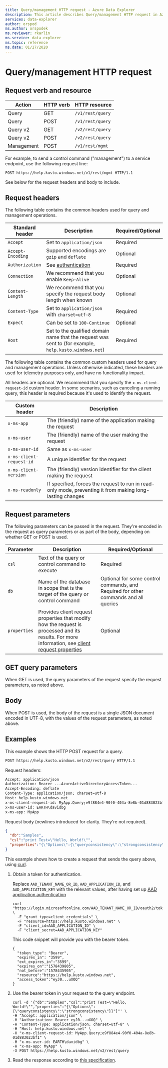 ```yaml
---
title: Query/management HTTP request - Azure Data Explorer
description: This article describes Query/management HTTP request in Azure Data Explorer.
services: data-explorer
author: orspod
ms.author: orspodek
ms.reviewer: rkarlin
ms.service: data-explorer
ms.topic: reference
ms.date: 01/27/2020
---
```

# Query/management HTTP request

## Request verb and resource

|Action    |HTTP verb|HTTP resource   |
|----------|---------|----------------|
|Query     |GET      |`/v1/rest/query`|
|Query     |POST     |`/v1/rest/query`|
|Query v2  |GET      |`/v2/rest/query`|
|Query v2  |POST     |`/v2/rest/query`|
|Management|POST     |`/v1/rest/mgmt` |

For example, to send a control command ("management") to a service endpoint,
use the following request line:

```
POST https://help.kusto.windows.net/v1/rest/mgmt HTTP/1.1
```

See below for the request headers and body to include.

## Request headers

The following table contains the common headers used for query and management operations.

|Standard header  |Description                                                                                 |Required/Optional |
|-----------------|--------------------------------------------------------------------------------------------|------------------|
|`Accept`         |Set to `application/json`                                                                   |Required          |
|`Accept-Encoding`|Supported encodings are `gzip` and `deflate`                                                |Optional          |
|`Authorization`  |See [authentication](./authentication.md)                                                   |Required          |
|`Connection`     |We recommend that you enable `Keep-Alive`                                                   |Optional          |
|`Content-Length` |We recommend that you specify the request body length when known                            |Optional          |
|`Content-Type`   |Set to `application/json` with `charset=utf-8`                                              |Required          |
|`Expect`         |Can be set to `100-Continue`                                                                |Optional          |
|`Host`           |Set to the qualified domain name that the request was sent to (for example, `help.kusto.windows.net`) |Required|

The following table contains the common custom headers used for query
and management operations. Unless otherwise indicated, these headers are used
for telemetry purposes only, and have no functionality impact.

All headers are optional. We recommend that you specify the `x-ms-client-request-id` custom header. 
In some scenarios, such as canceling a running query, this header is required because it's used to identify the request.

|Custom header           |Description                                                                                               |
|------------------------|----------------------------------------------------------------------------------------------------------|
|`x-ms-app`              |The (friendly) name of the application making the request                                                 |
|`x-ms-user`             |The (friendly) name of the user making the request                                                        |
|`x-ms-user-id`          |Same as `x-ms-user`                                                                                       |
|`x-ms-client-request-id`|A unique identifier for the request                                                                       |
|`x-ms-client-version`   |The (friendly) version identifier for the client making the request                                       |
|`x-ms-readonly`         |If specified, forces the request to run in read-only mode, preventing it from making long-lasting changes |

## Request parameters

The following parameters can be passed in the request. They're encoded in the request as query parameters 
or as part of the body, depending on whether GET or POST is used.

|Parameter   |Description                                                                                 |Required/Optional |
|------------|--------------------------------------------------------------------------------------------|------------------|
|`csl`       |Text of the query or control command to execute                                             |Required          |
|`db`        |Name of the database in scope that is the target of the query or control command            |Optional for some control commands, and Required for other commands and all queries                                                                    |
|`properties`|Provides client request properties that modify how the request is processed and its results. For more information, see [client request properties](../netfx/request-properties.md)                                               | Optional         |

## GET query parameters

When GET is used, the query parameters of the request specify the request parameters, as noted above.

## Body

When POST is used, the body of the request is a single JSON document encoded in UTF-8, with
the values of the request parameters, as noted above.

## Examples

This example shows the HTTP POST request for a query.

```txt
POST https://help.kusto.windows.net/v2/rest/query HTTP/1.1
```

Request headers:

```txt
Accept: application/json
Authorization: Bearer ...AzureActiveDirectoryAccessToken...
Accept-Encoding: deflate
Content-Type: application/json; charset=utf-8
Host: help.kusto.windows.net
x-ms-client-request-id: MyApp.Query;e9f884e4-90f0-404a-8e8b-01d883023bf1
x-ms-user-id: EARTH\davidbg
x-ms-app: MyApp
```

Request body (newlines introduced for clarity. They're not required).

```json
{
  "db":"Samples",
  "csl":"print Test=\"Hello, World!\"",
  "properties":"{\"Options\":{\"queryconsistency\":\"strongconsistency\"},\"Parameters\":{},\"ClientRequestId\":\"MyApp.Query;e9f884e4-90f0-404a-8e8b-01d883023bf1\"}"
}
```

This example shows how to create a request that sends the query above, using [curl](https://curl.haxx.se/).

1. Obtain a token for authentication.

    Replace `AAD_TENANT_NAME_OR_ID`, `AAD_APPLICATION_ID`, and `AAD_APPLICATION_KEY` with the relevant values, after having set up [AAD application authentication](../../management/access-control/how-to-provision-aad-app.md)

    ```
    curl "https://login.microsoftonline.com/AAD_TENANT_NAME_OR_ID/oauth2/token" \
      -F "grant_type=client_credentials" \
      -F "resource=https://help.kusto.windows.net" \
      -F "client_id=AAD_APPLICATION_ID" \
      -F "client_secret=AAD_APPLICATION_KEY"
    ```

    This code snippet will provide you with the bearer token.

    ```
    {
      "token_type": "Bearer",
      "expires_in": "3599",
      "ext_expires_in":"3599", 
      "expires_on":"1578439805",
      "not_before":"1578435905",
      "resource":"https://help.kusto.windows.net",
      "access_token":"eyJ0...uXOQ"
    }
    ```

1. Use the bearer token in your request to the query endpoint.

    ```
    curl -d '{"db":"Samples","csl":"print Test=\"Hello, World!\"","properties":"{\"Options\":{\"queryconsistency\":\"strongconsistency\"}}"}"' \
    -H "Accept: application/json" \
    -H "Authorization: Bearer eyJ0...uXOQ" \
    -H "Content-Type: application/json; charset=utf-8" \
    -H "Host: help.kusto.windows.net" \
    -H "x-ms-client-request-id: MyApp.Query;e9f884e4-90f0-404a-8e8b-01d883023bf1" \
    -H "x-ms-user-id: EARTH\davidbg" \
    -H "x-ms-app: MyApp" \
    -X POST https://help.kusto.windows.net/v2/rest/query
    ```

1. Read the response according to [this specification](response.md).
